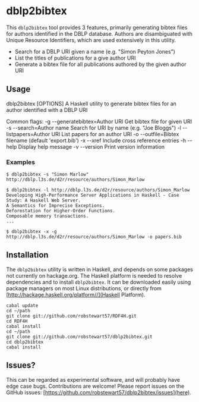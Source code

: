 # dblp2bibtex

This `dblp2bibtex` tool provides 3 features, primarily generating bibtex files for authors identified in the DBLP database. Authors are disambiguated with Unique Resource Identifiers, which are used extensively in this utility.

* Search for a DBLP URI given a name (e.g. "Simon Peyton Jones")
* List the titles of publications for a give author URI
* Generate a bibtex file for all publications authored by the given author URI

## Usage

dblp2bibtex [OPTIONS]
  A Haskell utility to generate bibtex files for an author identified with a DBLP URI

Common flags:
  -g --generatebibtex=Author URI  Get bibtex file for given URI
  -s --search=Author name         Search for URI by name (e.g. "Joe Bloggs")
  -l --listpapers=Author URI      List papers for an author URI
  -o --outfile=Bibtex filename    (default 'export.bib')
  -x --xref                       Include cross reference entries
  -h --help                       Display help message
  -v --version                    Print version information

### Examples

```
$ dblp2bibtex -s "Simon Marlow"
http://dblp.l3s.de/d2r/resource/authors/Simon_Marlow

$ dblp2bibtex -l http://dblp.l3s.de/d2r/resource/authors/Simon_Marlow
Developing High-Performance Server Applications in Haskell - Case Study: A Haskell Web Server.
A Semantics for Imprecise Exceptions.
Deforestation for Higher-Order Functions.
Composable memory transactions.
...

$ dblp2bibtex -x -g http://dblp.l3s.de/d2r/resource/authors/Simon_Marlow -o papers.bib
```


## Installation

The `dblp2bibtex` utility is written in Haskell, and depends on some packages not currently on hackage.org. The Haskell platform is needed to resolve dependencies and to install `dblp2bibtex`. It can be downloaded easily using package managers on most Linux distributions, or directly from [http://hackage.haskell.org/platform//](Haskell Platform).

```
cabal update
cd ~/path
git clone git://github.com/robstewart57/RDF4H.git
cd RDF4H
cabal install
cd ~/path
git clone git://github.com/robstewart57/dblp2bibtex.git
cd dblp2bibtex
cabal install
```

## Issues?

This can be regarded as experimental software, and will probably have edge case bugs. Contributions are welcome! Please report issues on the GitHub issues: [https://github.com/robstewart57/dblp2bibtex/issues](here).
